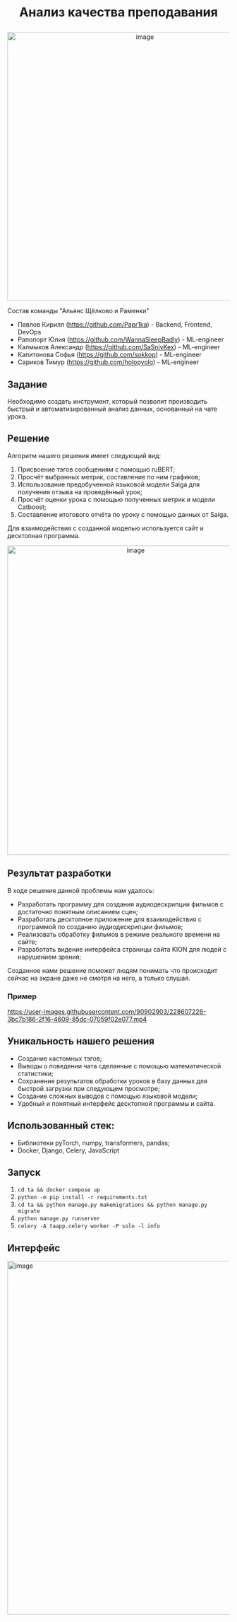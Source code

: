# <p align="center"> Анализ качества преподавания </p>
<p align="center">
<img width="608" alt="image" src="https://user-images.githubusercontent.com/90902903/228295757-1f515d8e-3245-46f8-943c-e9ae0cbdd65b.png">
</p>


Состав команды "Альянс Щёлково и Раменки"   
*   Павлов Кирилл (https://github.com/Papr1ka) - Backend, Frontend, DevOps     
*   Рапопорт Юлия (https://github.com/WannaSleepBadly) - ML-engineer 
*   Калмыков Александр (https://github.com/SaSniyKex) - ML-engineer 
*   Капитонова Софья (https://github.com/sokkop) - ML-engineer 
*   Сариков Тимур (https://github.com/holopyolo) - ML-engineer 

## Задание

Необходимо создать инструмент, который позволит производить быстрый и автоматизированный
анализ данных, основанный на чате урока.

## Решение

Алгоритм нашего решения имеет следующий вид:
1. Присвоение тэгов сообщениям с помощью ruBERT;
2. Просчёт выбранных метрик, составление по ним графиков;
3. Использование предобученной языковой модели Saiga для получения отзыва на проведённый урок;
4. Просчёт оценки урока с помощью полученных метрик и модели Catboost;
5. Составление итогового отчёта по уроку с помощью данных от Saiga.

Для взаимодействия с созданной моделью используется сайт и десктопная программа.
<p align="center">
<img width="566" height="700" alt="image" src="https://user-images.githubusercontent.com/90902903/228483526-4a56a30a-2b00-4cba-a3f0-cfb45edbdca3.png">
</p>



## Результат разработки

В ходе решения данной проблемы нам удалось:
- Разработать программу для создания аудиодескрипции фильмов с достаточно понятным описанием сцен;
- Разработать десктопное приложение для взаимодействия с программой по созданию аудиодескрипции фильмов;
- Реализовать обработку фильмов в режиме реального времени на сайте;
- Разработать видение интерфейса страницы сайта KION для людей с нарушением зрения;

Созданное нами решение поможет людям понимать что происходит сейчас на экране даже не смотря на него, а только слушая.

### Пример

https://user-images.githubusercontent.com/90902903/228607226-3bc7b186-2f16-4609-85dc-07059f02e077.mp4


## Уникальность нашего решения

- Создание кастомных тэгов;
- Выводы о поведении чата сделанные с помощью математической статистики;
- Сохранение результатов обработки уроков в базу данных для быстрой загрузки при следующем просмотре;
- Создание сложных выводов с помощью языковой модели;
- Удобный и понятный интерфейс десктопной программы и сайта.

## Использованный стек:
- Библиотеки pyTorch, numpy, transformers,  pandas;
- Docker, Django, Celery, JavaScript

## Запуск

1. `cd ta && docker compose up`
2. `python -m pip install -r requirements.txt`
3. `cd ta && python manage.py makemigrations && python manage.py migrate`
4. `python manage.py runserver`
5. `celery -A taapp.celery worker -P solo -l info`

## Интерфейс

<img width="800" alt="image" src="https://user-images.githubusercontent.com/90902903/228605705-1a712293-27dd-45ef-b3c7-816f45ac9597.png">
